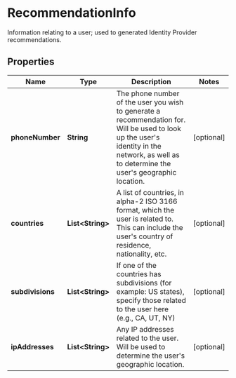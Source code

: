 

# RecommendationInfo

Information relating to a user; used to generated Identity Provider recommendations.

## Properties

| Name | Type | Description | Notes |
|------------ | ------------- | ------------- | -------------|
|**phoneNumber** | **String** | The phone number of the user you wish to generate a recommendation for.              Will be used to look up the user&#39;s identity in the network, as well as to determine the user&#39;s geographic location. |  [optional] |
|**countries** | **List&lt;String&gt;** | A list of countries, in alpha-2 ISO 3166 format, which the user is related to.              This can include the user&#39;s country of residence, nationality, etc. |  [optional] |
|**subdivisions** | **List&lt;String&gt;** | If one of the countries has subdivisions (for example: US states), specify those related to the user here (e.g., CA, UT, NY) |  [optional] |
|**ipAddresses** | **List&lt;String&gt;** | Any IP addresses related to the user.              Will be used to determine the user&#39;s geographic location. |  [optional] |



